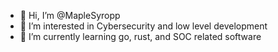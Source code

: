 - 👋 Hi, I’m @MapleSyropp
- 👀 I’m interested in Cybersecurity and low level development
- 🌱 I’m currently learning go, rust, and SOC related software
